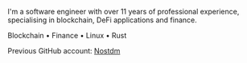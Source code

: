 I'm a software engineer with over 11 years of professional experience, specialising in blockchain, DeFi applications and finance.

Blockchain • Finance • Linux • Rust

Previous GitHub account: [Nostdm](https://github.com/nostdm)
